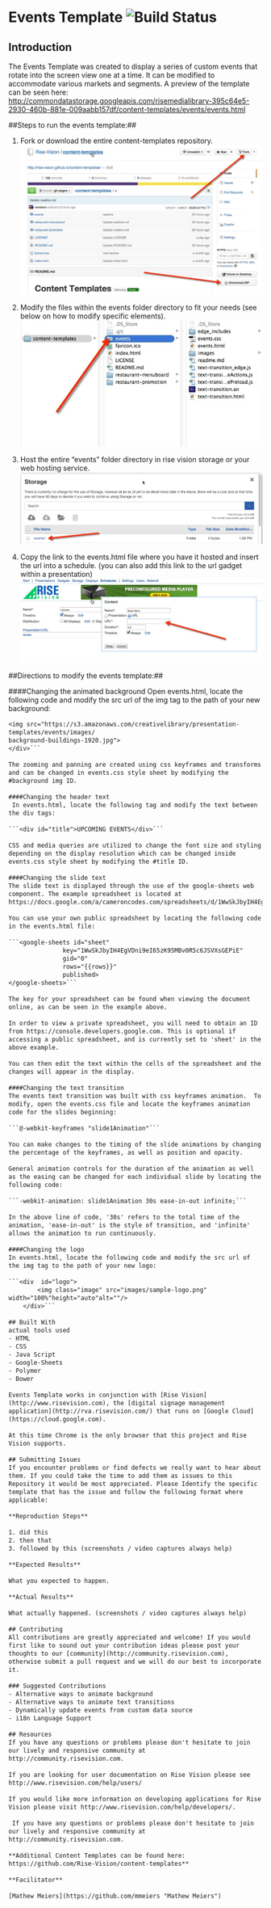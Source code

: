 # Events Template ![Build Status](http://devtools1.risevision.com:8080/job/Storage-Client-BranchPush/badge/icon)

## Introduction

The Events Template was created to display a series of custom events that rotate into the screen view one at a time. It can be modified to accommodate various markets and segments. A preview of the template can be seen here: http://commondatastorage.googleapis.com/risemedialibrary-395c64e5-2930-460b-881e-009aabb157df/content-templates/events/events.html

##Steps to run the events template:##

1. Fork or download the entire content-templates repository.
![alt tag](images/readme-step1.jpg)

2. Modify the files within the events folder directory to fit your needs (see below on how to modify specific elements).
![alt tag](images/readme-step2.jpg)

3. Host the entire “events” folder directory in rise vision storage or your web hosting service.
![alt tag](images/readme-step3.jpg)

4. Copy the link to the events.html file where you have it hosted and insert the url into a schedule. (you can also add this link to the url gadget within a presentation)
![alt tag](images/readme-step4.jpg)


##Directions to modify the events template:##

####Changing the animated background
Open events.html, locate the following code and modify the src url of the img tag to the path of your new background:

```<div id="background">
<img src="https://s3.amazonaws.com/creativelibrary/presentation-templates/events/images/
background-buildings-1920.jpg">
</div>```

The zooming and panning are created using css keyframes and transforms and can be changed in events.css style sheet by modifying the #background img ID.
 
####Changing the header text
 In events.html, locate the following tag and modify the text between the div tags:

```<div id="title">UPCOMING EVENTS</div>```

CSS and media queries are utilized to change the font size and styling depending on the display resolution which can be changed inside events.css style sheet by modifying the #title ID.

####Changing the slide text
The slide text is displayed through the use of the google-sheets web component. The example spreadsheet is located at https://docs.google.com/a/cameroncodes.com/spreadsheets/d/1WwSkJbyIH4EgVDni9eI65zK95MBv0R5c6JSVXsGEPiE/edit#gid=0

You can use your own public spreadsheet by locating the following code in the events.html file:

```<google-sheets id="sheet" 
               key="1WwSkJbyIH4EgVDni9eI65zK95MBv0R5c6JSVXsGEPiE"
               gid="0"
               rows="{{rows}}"
               published>
</google-sheets>```

The key for your spreadsheet can be found when viewing the document online, as can be seen in the example above. 

In order to view a private spreadsheet, you will need to obtain an ID from https://console.developers.google.com. This is optional if accessing a public spreadsheet, and is currently set to 'sheet' in the above example.

You can then edit the text within the cells of the spreadsheet and the changes will appear in the display.

####Changing the text transition
The events text transition was built with css keyframes animation.  To modify, open the events.css file and locate the keyframes animation code for the slides beginning:

```@-webkit-keyframes "slide1Animation"```

You can make changes to the timing of the slide animations by changing the percentage of the keyframes, as well as position and opacity. 

General animation controls for the duration of the animation as well as the easing can be changed for each individual slide by locating the following code:

```-webkit-animation: slide1Animation 30s ease-in-out infinite;```

In the above line of code, '30s' refers to the total time of the animation, 'ease-in-out' is the style of transition, and 'infinite' allows the animation to run continuously.

####Changing the logo
In events.html, locate the following code and modify the src url of the img tag to the path of your new logo:

```<div  id="logo">
    	<img class="image" src="images/sample-logo.png" width="100%"height="auto"alt=""/>
    </div>```

## Built With
actual tools used
- HTML
- CSS
- Java Script
- Google-Sheets
- Polymer
- Bower

Events Template works in conjunction with [Rise Vision](http://www.risevision.com), the [digital signage management application](http://rva.risevision.com/) that runs on [Google Cloud](https://cloud.google.com).

At this time Chrome is the only browser that this project and Rise Vision supports.

## Submitting Issues
If you encounter problems or find defects we really want to hear about them. If you could take the time to add them as issues to this Repository it would be most appreciated. Please Identify the specific template that has the issue and follow the following format where applicable:

**Reproduction Steps**

1. did this
2. then that
3. followed by this (screenshots / video captures always help)

**Expected Results**

What you expected to happen.

**Actual Results**

What actually happened. (screenshots / video captures always help)

## Contributing
All contributions are greatly appreciated and welcome! If you would first like to sound out your contribution ideas please post your thoughts to our [community](http://community.risevision.com), otherwise submit a pull request and we will do our best to incorporate it.

### Suggested Contributions
- Alternative ways to animate background
- Alternative ways to animate text transitions
- Dynamically update events from custom data source
- i18n Language Support

## Resources
If you have any questions or problems please don't hesitate to join our lively and responsive community at http://community.risevision.com.

If you are looking for user documentation on Rise Vision please see http://www.risevision.com/help/users/

If you would like more information on developing applications for Rise Vision please visit http://www.risevision.com/help/developers/.

 If you have any questions or problems please don't hesitate to join our lively and responsive community at http://community.risevision.com.
 
**Additional Content Templates can be found here: https://github.com/Rise-Vision/content-templates**

**Facilitator**

[Mathew Meiers](https://github.com/mmeiers "Mathew Meiers")
